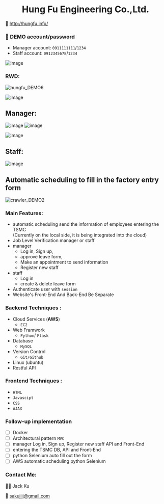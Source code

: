 <h1 align="center">Hung Fu Engineering Co.,Ltd.</h1>

🔗<a> http://hungfu.info/


### 🔑 DEMO account/password
- Manager account: `0911111111`/`1234`
- Staff account: `0912345678`/`1234`


![image](https://user-images.githubusercontent.com/95430501/221372056-2c14efbf-471a-4834-9e14-b663c3423a76.png)
### RWD:
![hungfu_DEMO6](https://user-images.githubusercontent.com/95430501/229883648-5d0dbb23-4e2f-446b-ac07-9e95c5cb9220.gif)

![image](https://user-images.githubusercontent.com/95430501/221372510-2bb95085-72fe-4453-8d1f-30aeb00795c6.png)
## Manager:
![image](https://user-images.githubusercontent.com/95430501/222236922-982107d9-f7fc-42fa-8114-33b1c7cf11b5.png)
![image](https://user-images.githubusercontent.com/95430501/222237318-4edeb6ff-1ed7-49a5-aca5-2663de50edee.png)

![image](https://user-images.githubusercontent.com/95430501/222237165-48b792af-f79f-496f-9b24-4265976c74ad.png)


## Staff:
![image](https://user-images.githubusercontent.com/95430501/221372532-b0d9cb74-3b0e-40a6-8d6a-9a1d187024f4.png)
  
## Automatic scheduling to fill in the factory entry form
![crawler_DEMO2](https://user-images.githubusercontent.com/95430501/229868298-06feabd7-180f-4845-a57f-9daa5fda7679.gif)

### Main Features:
- automatic scheduling send the information of employees entering the TSMC
  <br>(Currently on the local side, it is being integrated into the cloud)
- Job Level Verification manager or staff
- manager 
  - Log in, Sign up, 
  - approve leave form, 
  - Make an appointment to send information
  - Register new staff
- staff 
  - Log in
  - create & delete leave form
- Authenticate user with `session`
- Website's Front-End And Back-End Be Separate
### Backend Techniques :

- Cloud Services (**AWS**)
  - `EC2`
- Web Framwork
  - `Python`/ `Flask`
- Database
  - `MySQL`
- Version Control
  - `Git/Github`
- Linux (ubuntu)
- Restful API
  
### Frontend Techniques :

- `HTML`
- `Javascipt`
- `CSS`
- `AJAX`

### Follow-up implementation

-   [ ] Docker
-   [ ] Architectural pattern `MVC`
-   [ ] manager Log in, Sign up, Register new staff API and Front-End
-   [ ] entering the TSMC DB, API and Front-End
-   [ ] python Selenium auto fill out the form
-   [ ] AWS automatic scheduling python Selenium
### Contact Me:

👩‍💻 Jack Ku

📩 sakujjjj@gmail.com
